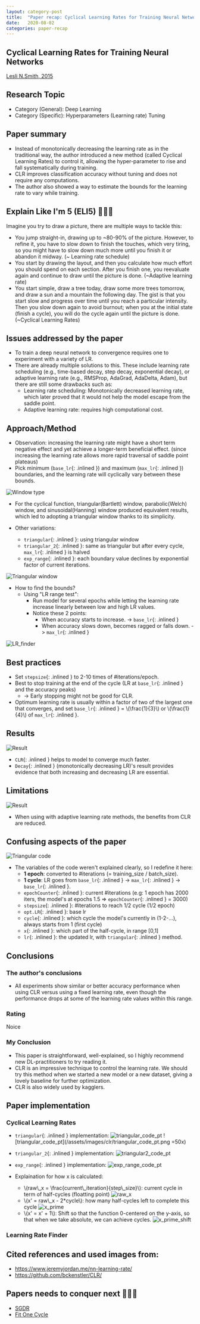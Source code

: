 ```yaml
---
layout: category-post
title:  "Paper recap: Cyclical Learning Rates for Training Neural Networks"
date:   2020-08-02
categories: paper-recap
---
```

## Cyclical Learning Rates for Training Neural Networks
[Lesli N.Smith, 2015](https://arxiv.org/abs/1506.01186)

## Research Topic
- Category (General): Deep Learning
- Category (Specific): Hyperparameters (Learning rate) Tuning

## Paper summary
- Instead of monotonically decreasing the learning rate as in the traditional way, the author introduced a new method (called Cyclical Learning Rates) to control it, allowing the hyper-parameter to rise and fall systematically during training.
- CLR improves classification accuracy without tuning and does not require any computations.
- The author also showed a way to estimate the bounds for the learning rate to vary while training.

## Explain Like I'm 5 (ELI5) 👶👶👶
Imagine you try to draw a picture, there are multiple ways to tackle this:
- You jump straight-in, drawing up to ~80-90% of the picture. However, to refine it, you have to slow down to finish the touches, which very tiring, so you might have to slow down much more until you finish it or abandon it midway. (~ Learning rate schedule)
- You start by drawing the layout, and then you calculate how much effort you should spend on each section. After you finish one, you reevaluate again and continue to draw until the picture is done. (~Adaptive learning rate)
- You start simple, draw a tree today, draw some more trees tomorrow, and draw a sun and a mountain the following day. The gist is that you start slow and progress over time until you reach a particular intensity. Then you slow down again to avoid burnout; when you at the initial state (finish a cycle), you will do the cycle again until the picture is done. (~Cyclical Learning Rates)

## Issues addressed by the paper
- To train a deep neural network to convergence requires one to experiment with a variety of LR.
- There are already multiple solutions to this. These include learning rate scheduling (e.g., time-based decay, step decay, exponential decay), or adaptive learning rate (e.g., RMSProp, AdaGrad, AdaDelta, Adam), but there are still some drawbacks such as:
  - Learning rate scheduling: Monotonically decreased learning rate, which later proved that it would not help the model escape from the saddle point.
  - Adaptive learning rate: requires high computational cost.

## Approach/Method
- Observation: increasing the learning rate might have a short term negative effect and yet achieve a longer-term beneficial effect. (since increasing the learning rate allows more rapid traversal of saddle point plateaus)
- Pick minimum (`base_lr`{: .inlined }) and maximum (`max_lr`{: .inlined }) boundaries, and the learning rate will cyclically vary between these bounds.

![Window type](/assets/images/clr/window.png)
- For the cyclical function, triangular(Bartlett) window, parabolic(Welch) window, and sinusoidal(Hanning) window produced equivalent results, which led to adopting a triangular window thanks to its simplicity.

- Other variations:
  - `triangular`{: .inlined }: using triangular window
  - `triangular_2`{: .inlined }: same as triangular but after every cycle, `max_lr`{: .inlined } is halved
  - `exp_range`{: .inlined }: each boundary value declines by exponential factor of current iterations.

![Triangular window](/assets/images/clr/triangular.png)

- How to find the bounds? 
  - Using "LR range test": 
    - Run model for several epochs while letting the learning rate increase linearly between low and high LR values.
    - Notice these 2 points:
      - When accuracy starts to increase. -> `base_lr`{: .inlined }
      - When accuracy slows down, becomes ragged or falls down. -> `max_lr`{: .inlined }

![LR_finder](/assets/images/clr/lr_range.png)

## Best practices
- Set `stepsize`{: .inlined } to 2-10 times of #iterations/epoch.
- Best to stop training at the end of the cycle (LR at `base_lr`{: .inlined } and the accuracy peaks) 
  - -> Early stopping might not be good for CLR.
- Optimum learning rate is usually within a factor of two of the largest one that converges, and set `base_lr`{: .inlined } = \\(\frac{1}{3}\\) or \\(\frac{1}{4}\\)  of `max_lr`{: .inlined }.

## Results
![Result](/assets/images/clr/clr_result.png)
- `CLR`{: .inlined } helps to model to converge much faster.
- `Decay`{: .inlined } (monotonically decreasing LR)'s result provides evidence that both increasing and decreasing LR are essential.

## Limitations
![Result](/assets/images/clr/clr_adaptive_result.png)
- When using with adaptive learning rate methods, the benefits from CLR are reduced.

## Confusing aspects of the paper
![Triangular code](/assets/images/clr/triangular_code.png)
- The variables of the code weren't explained clearly, so I redefine it here:
  - **1 epoch**: converted to #iterations (= training_size / batch_size).
  - **1 cycle**: LR goes from `base_lr`{: .inlined } -> `max_lr`{: .inlined } -> `base_lr`{: .inlined }.
  - `epochCounter`{: .inlined }: current #iterations (e.g: 1 epoch has 2000 iters, the model's at epochs 1.5 => `epochCounter`{: .inlined } = 3000)
  - `stepsize`{: .inlined }: #iterations to reach 1/2 cycle (1/2 epoch)
  - `opt.LR`{: .inlined }: base lr
  - `cycle`{: .inlined }: which cycle the model's currently in (1-2-...), always starts from 1 (first cycle)
  - `x`{: .inlined }: which part of the half-cycle, in range \[0,1\]
  - `lr`{: .inlined }: the updated lr, with `triangular`{: .inlined } method.

## Conclusions

### The author's conclusions
- All experiments show similar or better accuracy performance when using CLR versus using a fixed learning rate, even though the performance drops at some of the learning rate values within this range.

### Rating
Noice

### My Conclusion
- This paper is straightforward, well-explained, so I highly recommend new DL-practitioners to try reading it.
- CLR is an impressive technique to control the learning rate. We should try this method when we started a new model or a new dataset, giving a lovely baseline for further optimization.
- CLR is also widely used by kagglers.


## Paper implementation

### Cyclical Learning Rates
- `triangular`{: .inlined } implementation:
![triangular_code_pt](/assets/images/clr/triangular_code_pt.png) 
![triangular_code_pt](/assets/images/clr/triangular_code_pt.png =50x)

- `triangular_2`{: .inlined } implementation:
![triangular2_code_pt](/assets/images/clr/triangular2_code_pt.png)
- `exp_range`{: .inlined } implementation:
![exp_range_code_pt](/assets/images/clr/exp_range_code_pt.png)
- Explaination for how x is calculated:
  - \\(raw\\_x = \frac{current\\_iteration}{step\\_size}\\): current cycle in term of half-cycles (floatting point)
  ![raw_x](/assets/images/clr/raw_x.png)
  - \\(x' = raw\\_x - 2*cycle\\): how many half-cycles left to complete this cycle
  ![x_prime](/assets/images/clr/x_prime.png)
  - \\(x' = x' + 1\\): Shift so that the function 0-centered on the y-axis, so that when we take absolute, we can achieve cycles.
  ![x_prime_shift](/assets/images/clr/x_shifted.png)

### Learning Rate Finder


## Cited references and used images from:
- https://www.jeremyjordan.me/nn-learning-rate/ 
- https://github.com/bckenstler/CLR/

## Papers needs to conquer next 👏👏👏
- [SGDR](https://arxiv.org/abs/1608.03983)
- [Fit One Cycle](https://arxiv.org/abs/1803.09820)